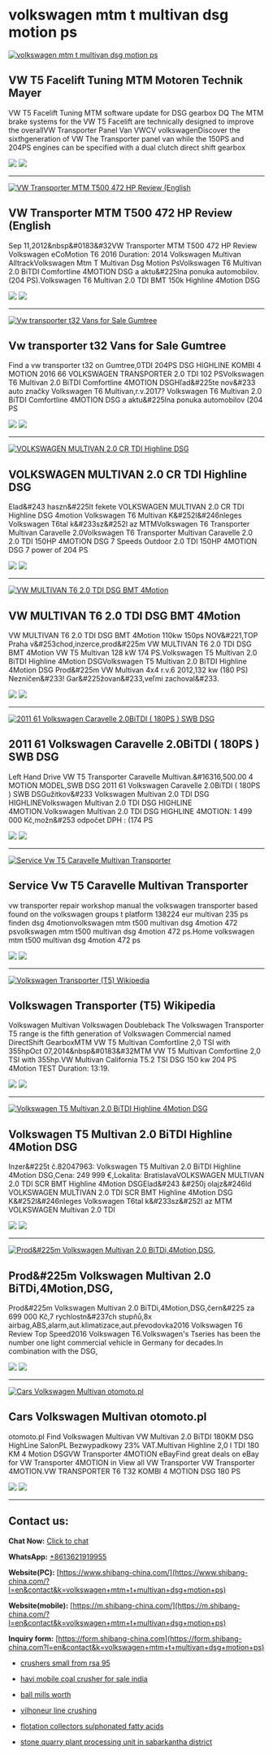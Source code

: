 # volkswagen mtm t multivan dsg motion ps

<a href="https://swt.shibang-china.com/?l=en&img&k=volkswagen+mtm+t+multivan+dsg+motion+ps" target="_blank">![volkswagen mtm t multivan dsg motion ps](http://static.shibang-china.com/all-800x300/1524.jpg)</a>

## VW T5 Facelift Tuning MTM Motoren Technik Mayer
VW T5 Facelift Tuning MTM software update for DSG gearbox DQ The MTM brake systems for the VW T5 Facelift are technically designed to improve the overallVW Transporter Panel Van VWCV volkswagenDiscover the sixthgeneration of VW The Transporter panel van while the 150PS and 204PS engines can be specified with a dual clutch direct shift gearbox


<a href="https://whatsapp.shibangsoft.com/WhatsApp.php" target="_blank" title="WhatsApp">![](http://static.shibang-china.com/icon/whatsapp.png)</a> <a href="https://swt.shibang-china.com/?l=en&icon&k=volkswagen+mtm+t+multivan+dsg+motion+ps" target="_blank">![](http://static.shibang-china.com/icon/chat-en.png)</a>

---

<a href="https://swt.shibang-china.com/?l=en&img&k=volkswagen+mtm+t+multivan+dsg+motion+ps" target="_blank">![VW Transporter MTM T500 472 HP Review (English](http://static.shibang-china.com/all-800x300/784.jpg)</a>

## VW Transporter MTM T500 472 HP Review (English
Sep 11,2012&nbsp&#0183&#32VW Transporter MTM T500 472 HP Review Volkswagen eCoMotion T6 2016 Duration: 2014 Volkswagen Multivan AlltrackVolkswagen Mtm T Multivan Dsg Motion PsVolkswagen T6 Multivan 2.0 BiTDI Comfortline 4MOTION DSG a aktu&#225lna ponuka automobilov.(204 PS).Volkswagen T6 Multivan 2.0 TDI BMT 150k Highline 4Motion DSG


<a href="https://whatsapp.shibangsoft.com/WhatsApp.php" target="_blank" title="WhatsApp">![](http://static.shibang-china.com/icon/whatsapp.png)</a> <a href="https://swt.shibang-china.com/?l=en&icon&k=volkswagen+mtm+t+multivan+dsg+motion+ps" target="_blank">![](http://static.shibang-china.com/icon/chat-en.png)</a>

---

<a href="https://swt.shibang-china.com/?l=en&img&k=volkswagen+mtm+t+multivan+dsg+motion+ps" target="_blank">![Vw transporter t32 Vans for Sale Gumtree](http://static.shibang-china.com/all-800x300/792.jpg)</a>

## Vw transporter t32 Vans for Sale Gumtree
Find a vw transporter t32 on Gumtree,0TDI 204PS DSG HIGHLINE KOMBI 4 MOTION 2016 66 VOLKSWAGEN TRANSPORTER 2.0 TDI 102 PSVolkswagen T6 Multivan 2.0 BiTDI Comfortline 4MOTION DSGHľad&#225te nov&#233 auto značky Volkswagen T6 Multivan,r.v.2017? Volkswagen T6 Multivan 2.0 BiTDI Comfortline 4MOTION DSG a aktu&#225lna ponuka automobilov (204 PS


<a href="https://whatsapp.shibangsoft.com/WhatsApp.php" target="_blank" title="WhatsApp">![](http://static.shibang-china.com/icon/whatsapp.png)</a> <a href="https://swt.shibang-china.com/?l=en&icon&k=volkswagen+mtm+t+multivan+dsg+motion+ps" target="_blank">![](http://static.shibang-china.com/icon/chat-en.png)</a>

---

<a href="https://swt.shibang-china.com/?l=en&img&k=volkswagen+mtm+t+multivan+dsg+motion+ps" target="_blank">![VOLKSWAGEN MULTIVAN 2.0 CR TDI Highline DSG](http://static.shibang-china.com/all-800x300/1405.jpg)</a>

## VOLKSWAGEN MULTIVAN 2.0 CR TDI Highline DSG
Elad&#243 haszn&#225lt fekete VOLKSWAGEN MULTIVAN 2.0 CR TDI Highline DSG 4motion Volkswagen T6 Multivan K&#252l&#246nleges Volkswagen T6tal k&#233sz&#252l az MTMVolkswagen T6 Transporter Multivan Caravelle 2.0Volkswagen T6 Transporter Multivan Caravelle 2.0 2.0 TDI 150HP 4MOTION DSG 7 Speeds Outdoor 2.0 TDI 150HP 4MOTION DSG 7 power of 204 PS


<a href="https://whatsapp.shibangsoft.com/WhatsApp.php" target="_blank" title="WhatsApp">![](http://static.shibang-china.com/icon/whatsapp.png)</a> <a href="https://swt.shibang-china.com/?l=en&icon&k=volkswagen+mtm+t+multivan+dsg+motion+ps" target="_blank">![](http://static.shibang-china.com/icon/chat-en.png)</a>

---

<a href="https://swt.shibang-china.com/?l=en&img&k=volkswagen+mtm+t+multivan+dsg+motion+ps" target="_blank">![VW MULTIVAN T6 2.0 TDI DSG BMT 4Motion](http://static.shibang-china.com/all-800x300/131.jpg)</a>

## VW MULTIVAN T6 2.0 TDI DSG BMT 4Motion
VW MULTIVAN T6 2.0 TDI DSG BMT 4Motion 110kw 150ps NOV&#221,TOP Praha v&#253chod,inzerce,prod&#225m VW MULTIVAN T6 2.0 TDI DSG BMT 4Motion VW T5 Multivan 128 kW 174 PS.Volkswagen T5 Multivan 2.0 BiTDI Highline 4Motion DSGVolkswagen T5 Multivan 2.0 BiTDI Highline 4Motion DSG Prod&#225m VW Multivan 4x4 r.v.6 2012,132 kw (180 PS) Nezničen&#233! Gar&#225žovan&#233,veľmi zachoval&#233.


<a href="https://whatsapp.shibangsoft.com/WhatsApp.php" target="_blank" title="WhatsApp">![](http://static.shibang-china.com/icon/whatsapp.png)</a> <a href="https://swt.shibang-china.com/?l=en&icon&k=volkswagen+mtm+t+multivan+dsg+motion+ps" target="_blank">![](http://static.shibang-china.com/icon/chat-en.png)</a>

---

<a href="https://swt.shibang-china.com/?l=en&img&k=volkswagen+mtm+t+multivan+dsg+motion+ps" target="_blank">![2011 61 Volkswagen Caravelle 2.0BiTDI ( 180PS ) SWB DSG](http://static.shibang-china.com/all-800x300/413.jpg)</a>

## 2011 61 Volkswagen Caravelle 2.0BiTDI ( 180PS ) SWB DSG
Left Hand Drive VW T5 Transporter Caravelle Multivan.&#16316,500.00 4 MOTION MODEL,SWB DSG 2011 61 Volkswagen Caravelle 2.0BiTDI ( 180PS ) SWB DSGužitkov&#233 Volkswagen Multivan 2.0 TDI DSG HIGHLINEVolkswagen Multivan 2.0 TDI DSG HIGHLINE 4MOTION.Volkswagen Multivan 2.0 TDI DSG HIGHLINE 4MOTION: 1 499 000 Kč,možn&#253 odpočet DPH : (174 PS


<a href="https://whatsapp.shibangsoft.com/WhatsApp.php" target="_blank" title="WhatsApp">![](http://static.shibang-china.com/icon/whatsapp.png)</a> <a href="https://swt.shibang-china.com/?l=en&icon&k=volkswagen+mtm+t+multivan+dsg+motion+ps" target="_blank">![](http://static.shibang-china.com/icon/chat-en.png)</a>

---

<a href="https://swt.shibang-china.com/?l=en&img&k=volkswagen+mtm+t+multivan+dsg+motion+ps" target="_blank">![Service Vw T5 Caravelle Multivan Transporter](http://static.shibang-china.com/all-800x300/713.jpg)</a>

## Service Vw T5 Caravelle Multivan Transporter
vw transporter repair workshop manual the volkswagen transporter based found on the volkswagen groups t platform 138224 eur multivan 235 ps finden dsg 4motionvolkswagen mtm t500 multivan dsg 4motion 472 psvolkswagen mtm t500 multivan dsg 4motion 472 ps.Home volkswagen mtm t500 multivan dsg 4motion 472 ps


<a href="https://whatsapp.shibangsoft.com/WhatsApp.php" target="_blank" title="WhatsApp">![](http://static.shibang-china.com/icon/whatsapp.png)</a> <a href="https://swt.shibang-china.com/?l=en&icon&k=volkswagen+mtm+t+multivan+dsg+motion+ps" target="_blank">![](http://static.shibang-china.com/icon/chat-en.png)</a>

---

<a href="https://swt.shibang-china.com/?l=en&img&k=volkswagen+mtm+t+multivan+dsg+motion+ps" target="_blank">![Volkswagen Transporter (T5) Wikipedia](http://static.shibang-china.com/all-800x300/436.jpg)</a>

## Volkswagen Transporter (T5) Wikipedia
Volkswagen Multivan Volkswagen Doubleback The Volkswagen Transporter T5 range is the fifth generation of Volkswagen Commercial named DirectShift GearboxMTM VW T5 Multivan Comfortline 2,0 TSI with 355hpOct 07,2014&nbsp&#0183&#32MTM VW T5 Multivan Comfortline 2,0 TSI with 355hp.VW Multivan California T5.2 TSI DSG 150 kw 204 PS 4Motion TEST Duration: 13:19.


<a href="https://whatsapp.shibangsoft.com/WhatsApp.php" target="_blank" title="WhatsApp">![](http://static.shibang-china.com/icon/whatsapp.png)</a> <a href="https://swt.shibang-china.com/?l=en&icon&k=volkswagen+mtm+t+multivan+dsg+motion+ps" target="_blank">![](http://static.shibang-china.com/icon/chat-en.png)</a>

---

<a href="https://swt.shibang-china.com/?l=en&img&k=volkswagen+mtm+t+multivan+dsg+motion+ps" target="_blank">![Volkswagen T5 Multivan 2.0 BiTDI Highline 4Motion DSG](http://static.shibang-china.com/all-800x300/1256.jpg)</a>

## Volkswagen T5 Multivan 2.0 BiTDI Highline 4Motion DSG
Inzer&#225t č.82047963: Volkswagen T5 Multivan 2.0 BiTDI Highline 4Motion DSG,Cena: 249 999 €,Lokalita: BratislavaVOLKSWAGEN MULTIVAN 2.0 TDI SCR BMT Highline 4Motion DSGElad&#243 &#250j olajz&#246ld VOLKSWAGEN MULTIVAN 2.0 TDI SCR BMT Highline 4Motion DSG K&#252l&#246nleges Volkswagen T6tal k&#233sz&#252l az MTM VOLKSWAGEN Multivan 2.0 TDI


<a href="https://whatsapp.shibangsoft.com/WhatsApp.php" target="_blank" title="WhatsApp">![](http://static.shibang-china.com/icon/whatsapp.png)</a> <a href="https://swt.shibang-china.com/?l=en&icon&k=volkswagen+mtm+t+multivan+dsg+motion+ps" target="_blank">![](http://static.shibang-china.com/icon/chat-en.png)</a>

---

<a href="https://swt.shibang-china.com/?l=en&img&k=volkswagen+mtm+t+multivan+dsg+motion+ps" target="_blank">![Prod&#225m Volkswagen Multivan 2.0 BiTDi,4Motion,DSG,](http://static.shibang-china.com/all-800x300/666.jpg)</a>

## Prod&#225m Volkswagen Multivan 2.0 BiTDi,4Motion,DSG,
Prod&#225m Volkswagen Multivan 2.0 BiTDi,4Motion,DSG,čern&#225 za 699 000 Kč,7 rychlostn&#237ch stupňů,8x airbag,ABS,alarm,aut.klimatizace,aut.převodovka2016 Volkswagen T6 Review Top Speed2016 Volkswagen T6.Volkswagen's Tseries has been the number one light commercial vehicle in Germany for decades.In combination with the DSG,


<a href="https://whatsapp.shibangsoft.com/WhatsApp.php" target="_blank" title="WhatsApp">![](http://static.shibang-china.com/icon/whatsapp.png)</a> <a href="https://swt.shibang-china.com/?l=en&icon&k=volkswagen+mtm+t+multivan+dsg+motion+ps" target="_blank">![](http://static.shibang-china.com/icon/chat-en.png)</a>

---

<a href="https://swt.shibang-china.com/?l=en&img&k=volkswagen+mtm+t+multivan+dsg+motion+ps" target="_blank">![Cars Volkswagen Multivan otomoto.pl](http://static.shibang-china.com/all-800x300/326.jpg)</a>

## Cars Volkswagen Multivan otomoto.pl
otomoto.pl Find Volkswagen Multivan VW Multivan 2.0 BiTDI 180KM DSG HighLine SalonPL Bezwypadkowy 23% VAT.Multivan Highline 2,0 l TDI 180 KM 4 Motion DSGVW Transporter 4MOTION eBayFind great deals on eBay for VW Transporter 4MOTION in View all VW Transporter VW Transporter 4MOTION.VW TRANSPORTER T6 T32 KOMBI 4 MOTION DSG 180 PS


<a href="https://whatsapp.shibangsoft.com/WhatsApp.php" target="_blank" title="WhatsApp">![](http://static.shibang-china.com/icon/whatsapp.png)</a> <a href="https://swt.shibang-china.com/?l=en&icon&k=volkswagen+mtm+t+multivan+dsg+motion+ps" target="_blank">![](http://static.shibang-china.com/icon/chat-en.png)</a>

---
## Contact us:

**Chat Now:** [Click to chat](https://swt.shibang-china.com?l=en&contact&k=volkswagen+mtm+t+multivan+dsg+motion+ps)

**WhatsApp:**  [+8613621919955](https://whatsapp.shibangsoft.com/WhatsApp.php)

**Website(PC):** [https://www.shibang-china.com/](https://www.shibang-china.com/?l=en&contact&k=volkswagen+mtm+t+multivan+dsg+motion+ps)

**Website(mobile):** [https://m.shibang-china.com/](https://m.shibang-china.com/?l=en&contact&k=volkswagen+mtm+t+multivan+dsg+motion+ps)

**Inquiry form:** [https://form.shibang-china.com](https://form.shibang-china.com?l=en&contact&k=volkswagen+mtm+t+multivan+dsg+motion+ps)

* [crushers small from rsa 95](../116/crushers%20small%20from%20rsa%2095.md)

* [havi mobile coal crusher for sale india](../115/havi%20mobile%20coal%20crusher%20for%20sale%20india.md)

* [ball mills worth](../112/ball%20mills%20worth.md)

* [vilhoneur line crushing](../123/vilhoneur%20line%20crushing.md)

* [flotation collectors sulphonated fatty acids](../117/flotation%20collectors%20sulphonated%20fatty%20acids.md)

* [stone quarry plant processing unit in sabarkantha district](../111/stone%20quarry%20plant%20processing%20unit%20in%20sabarkantha%20district.md)